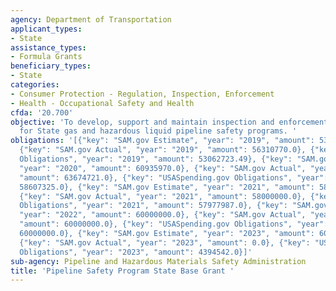 ```yaml
---
agency: Department of Transportation
applicant_types:
- State
assistance_types:
- Formula Grants
beneficiary_types:
- State
categories:
- Consumer Protection - Regulation, Inspection, Enforcement
- Health - Occupational Safety and Health
cfda: '20.700'
objective: 'To develop, support and maintain inspection and enforcement activities
  for State gas and hazardous liquid pipeline safety programs. '
obligations: '[{"key": "SAM.gov Estimate", "year": "2019", "amount": 53169623.0},
  {"key": "SAM.gov Actual", "year": "2019", "amount": 56310770.0}, {"key": "USASpending.gov
  Obligations", "year": "2019", "amount": 53062723.49}, {"key": "SAM.gov Estimate",
  "year": "2020", "amount": 60935970.0}, {"key": "SAM.gov Actual", "year": "2020",
  "amount": 63674721.0}, {"key": "USASpending.gov Obligations", "year": "2020", "amount":
  58607325.0}, {"key": "SAM.gov Estimate", "year": "2021", "amount": 58000001.0},
  {"key": "SAM.gov Actual", "year": "2021", "amount": 58000000.0}, {"key": "USASpending.gov
  Obligations", "year": "2021", "amount": 57977987.0}, {"key": "SAM.gov Estimate",
  "year": "2022", "amount": 60000000.0}, {"key": "SAM.gov Actual", "year": "2022",
  "amount": 60000000.0}, {"key": "USASpending.gov Obligations", "year": "2022", "amount":
  60000000.0}, {"key": "SAM.gov Estimate", "year": "2023", "amount": 60500000.0},
  {"key": "SAM.gov Actual", "year": "2023", "amount": 0.0}, {"key": "USASpending.gov
  Obligations", "year": "2023", "amount": 4394542.0}]'
sub-agency: Pipeline and Hazardous Materials Safety Administration
title: 'Pipeline Safety Program State Base Grant '
---
```

